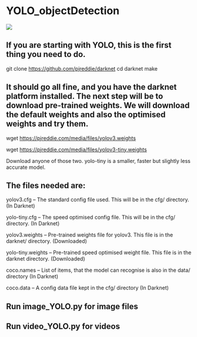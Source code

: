 # YOLO_objectDetection

![](implementation.gif)

## If you are starting with YOLO, this is the first thing you need to do.

git clone https://github.com/pjreddie/darknet
cd darknet
make

## It should go all fine, and you have the darknet platform installed. The next step will be to download pre-trained weights. We will download the default weights and also the optimised weights and try them.

wget https://pjreddie.com/media/files/yolov3.weights

wget https://pjreddie.com/media/files/yolov3-tiny.weights

Download anyone of those two. yolo-tiny is a smaller, faster but slightly less accurate model.

## The files needed are:

yolov3.cfg – The standard config file used. This will be in the cfg/ directory. (In Darknet)

yolo-tiny.cfg – The speed optimised config file. This will be in the cfg/ directory. (In Darknet)

yolov3.weights – Pre-trained weights file for yolov3. This file is in the darknet/ directory. (Downloaded)

yolo-tiny.weights – Pre-trained speed optimised weight file. This file is in the darknet directory. (Downloaded)

coco.names – List of items, that the model can recognise is also in the data/ directory (In Darknet)

coco.data – A config data file kept in the cfg/ directory (In Darknet)


## Run image_YOLO.py for image files
## Run video_YOLO.py for videos



